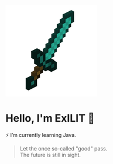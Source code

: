 
<!-- Gif -->
![](https://github.com/ouo-anime/ouo-anime/blob/main/Sword.gif)

<!-- About Me -->
# Hello, I'm ExILIT 👋 
⚡ I’m currently learning Java.

> Let the once so-called "good" pass. <br>
The future is still in sight.


<!--
**ouo-anime/ouo-anime** is a ✨ _special_ ✨ repository because its `README.md` (this file) appears on your GitHub profile.

Here are some ideas to get you started:

- 🔭 I’m currently working on ...
- 🌱 I’m currently learning ...
- 👯 I’m looking to collaborate on ...
- 🤔 I’m looking for help with ...
- 💬 Ask me about ...
- 📫 How to reach me: ...
- 😄 Pronouns: ...
- ⚡ Fun fact: ...
-->
